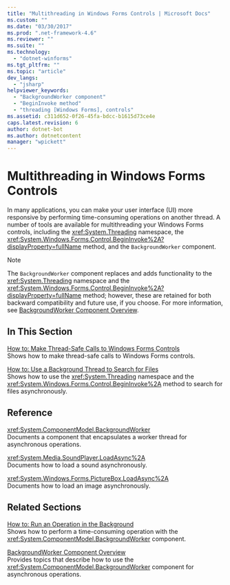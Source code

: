 ```yaml
---
title: "Multithreading in Windows Forms Controls | Microsoft Docs"
ms.custom: ""
ms.date: "03/30/2017"
ms.prod: ".net-framework-4.6"
ms.reviewer: ""
ms.suite: ""
ms.technology: 
  - "dotnet-winforms"
ms.tgt_pltfrm: ""
ms.topic: "article"
dev_langs: 
  - "jsharp"
helpviewer_keywords: 
  - "BackgroundWorker component"
  - "BeginInvoke method"
  - "threading [Windows Forms], controls"
ms.assetid: c311d652-0f26-45fa-bdcc-b1615d73ce4e
caps.latest.revision: 6
author: dotnet-bot
ms.author: dotnetcontent
manager: "wpickett"
---
```

# Multithreading in Windows Forms Controls
In many applications, you can make your user interface (UI) more responsive by performing time-consuming operations on another thread. A number of tools are available for multithreading your Windows Forms controls, including the <xref:System.Threading> namespace, the <xref:System.Windows.Forms.Control.BeginInvoke%2A?displayProperty=fullName> method, and the `BackgroundWorker` component.  
  
> [!NOTE]
>  The `BackgroundWorker` component replaces and adds functionality to the <xref:System.Threading> namespace and the <xref:System.Windows.Forms.Control.BeginInvoke%2A?displayProperty=fullName> method; however, these are retained for both backward compatibility and future use, if you choose. For more information, see [BackgroundWorker Component Overview](../../../../docs/framework/winforms/controls/backgroundworker-component-overview.md).  
  
## In This Section  
 [How to: Make Thread-Safe Calls to Windows Forms Controls](../../../../docs/framework/winforms/controls/how-to-make-thread-safe-calls-to-windows-forms-controls.md)  
 Shows how to make thread-safe calls to Windows Forms controls.  
  
 [How to: Use a Background Thread to Search for Files](../../../../docs/framework/winforms/controls/how-to-use-a-background-thread-to-search-for-files.md)  
 Shows how to use the <xref:System.Threading> namespace and the <xref:System.Windows.Forms.Control.BeginInvoke%2A> method to search for files asynchronously.  
  
## Reference  
 <xref:System.ComponentModel.BackgroundWorker>  
 Documents a component that encapsulates a worker thread for asynchronous operations.  
  
 <xref:System.Media.SoundPlayer.LoadAsync%2A>  
 Documents how to load a sound asynchronously.  
  
 <xref:System.Windows.Forms.PictureBox.LoadAsync%2A>  
 Documents how to load an image asynchronously.  
  
## Related Sections  
 [How to: Run an Operation in the Background](../../../../docs/framework/winforms/controls/how-to-run-an-operation-in-the-background.md)  
 Shows how to perform a time-consuming operation with the <xref:System.ComponentModel.BackgroundWorker> component.  
  
 [BackgroundWorker Component Overview](../../../../docs/framework/winforms/controls/backgroundworker-component-overview.md)  
 Provides topics that describe how to use the <xref:System.ComponentModel.BackgroundWorker> component for asynchronous operations.
